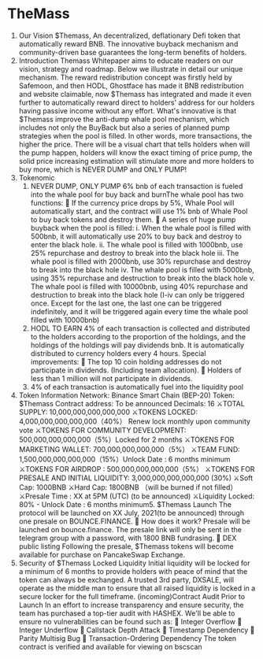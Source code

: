 # TheMass
1. Our Vision
$Themass, An decentralized, deflationary Defi token that automatically reward BNB. The
innovative buyback mechanism and community-driven base guarantees the
long-term benefits of holders.
2. Introduction
Themass Whitepaper aims to educate readers on our vision, strategy and roadmap. Below
we illustrate in detail our unique mechanism. The reward redistribution concept was
firstly held by Safemoon, and then HODL, Ghostface has made it BNB redistribution and
website claimable, now $Themass has integrated and made it even further to
automatically reward direct to holders' address for our holders having passive income
without any effort.
What's innovative is that $Themass improve the anti-dump whale pool mechanism, which
includes not only the BuyBack but also a series of planned pump strategies when the
pool is filled. In other words, more transactions, the higher the price. There will be a visual
chart that tells holders when will the pump happen, holders will know the exact timing of
price pump, the solid price increasing estimation will stimulate more and more holders to
buy more, which is NEVER DUMP and ONLY PUMP!
3. Tokenomic
    1. NEVER DUMP, ONLY PUMP
  6% bnb of each transaction is fueled into the whale pool for buy back and burnThe whale pool has two functions:
   If the currency price drops by 5%, Whale Pool will automatically start, and the
  contract will use 1% bnb of Whale Pool to buy back tokens and destroy them.
   A series of huge pump buyback when the pool is filled:
    i. When the whale pool is filled with 500bnb, it will automatically use 20% to buy
  back and destroy to enter the black hole.
    ii. The whale pool is filled with 1000bnb, use 25% repurchase and destroy to break
  into the black hole
    iii. The whale pool is filled with 2000bnb, use 30% repurchase and destroy to
  break into the black hole
    iv. The whale pool is filled with 5000bnb, using 35% repurchase and destruction to
      break into the black hole
    v. The whale pool is filled with 10000bnb, using 40% repurchase and destruction
    to break into the black hole
    (I-iv can only be triggered once. Except for the last one, the last one can be
    triggered indefinitely, and it will be triggered again every time the whale pool filled
    with 10000bnb)
      2. HODL TO EARN
    4% of each transaction is collected and distributed to the holders according to the
    proportion of the holdings, and the holdings of the holdings will pay dividends bnb. It is
    automatically distributed to currency holders every 4 hours.
    Special improvements:
     The top 10 coin holding addresses do not participate in dividends. (Including team
    allocation).
     Holders of less than 1 million will not participate in dividends.
    3. 4% of each transaction is automatically fuel into the liquidity pool
4. Token Information
Network: Binance Smart Chain (BEP-20)
Token: $Themass
Contract address: To be announced
Decimals: 16
⚔TOTAL SUPPLY: 10,000,000,000,000,000
⚔TOKENS LOCKED: 4,000,000,000,000,000（40%） Renew lock monthly upon
community vote
⚔TOKENS FOR COMMUNITY DEVELOPMENT: 500,000,000,000,000（5%）Locked for 2
months
⚔TOKENS FOR MARKETING WALLET: 700,000,000,000,000（5%）
⚔TEAM FUND: 1,500,000,000,000,000（15%）Unlock Date : 6 months minimum
⚔TOKENS FOR AIRDROP : 500,000,000,000,000（5%）
⚔TOKENS FOR PRESALE AND INITIAL LIQUIDITY: 3,000,000,000,000,000 (30%)
⚔Soft Cap: 1000BNB
⚔Hard Cap: 1800BNB （will be burned if not filled）
⚔Presale Time : XX at 5PM (UTC) (to be announced)
⚔Liquidity Locked: 80% - Unlock Date : 6 months minimum5. $Themass Launch
The protocol will be launched on XX July, 2021(to be announced) through one presale on
BOUNCE.FINANCE.
 How does it work?
Presale will be launched on bounce.finance. The presale link will only be sent in the
telegram group with a password, with 1800 BNB fundrasing.
 DEX public listing
Following the presale, $Themass tokens will become available for purchase on
PancakeSwap Exchange.
6. Security of $Themass
Locked Liquidity Initial liquidity will be locked for a minimum of 6 months to provide
holders with peace of mind that the token can always be exchanged. A trusted 3rd party,
DXSALE, will operate as the middle man to ensure that all raised liquidity is locked in a
secure locker for the full timeframe.
(incoming)Contract Audit Prior to Launch In an effort to increase transparency and ensure
security, the team has purchased a top-tier audit with HASHEX. We'll be able to ensure
no vulnerabilities can be found such as:
 Integer Overflow
 Integer Underflow
 Callstack Depth Attack
 Timestamp Dependency
 Parity Multisig Bug
 Transaction-Ordering Dependency
The token contract is verified and available for viewing on bscscan
